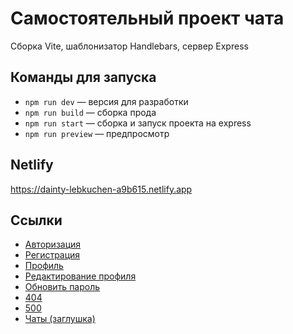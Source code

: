 # Самостоятельный проект чата
Сборка Vite, шаблонизатор Handlebars, сервер Express
## Команды для запуска
- `npm run dev` — версия для разработки
- `npm run build` — сборка прода
- `npm run start` — сборка и запуск проекта на express
- `npm run preview` — предпросмотр
## Netlify
https://dainty-lebkuchen-a9b615.netlify.app

## Ссылки
- [Авторизация](https://dainty-lebkuchen-a9b615.netlify.app/templates/pages/login/login.html)
- [Регистрация](https://dainty-lebkuchen-a9b615.netlify.app/templates/pages/signup/signup.html)
- [Профиль](https://dainty-lebkuchen-a9b615.netlify.app/templates/pages/profile/profile.html)
- [Редактирование профиля](https://dainty-lebkuchen-a9b615.netlify.app/templates/pages/profile/profileEdit.html)
- [Обновить пароль](https://dainty-lebkuchen-a9b615.netlify.app/templates/pages/profile/profileEditPassword.html)
- [404](https://dainty-lebkuchen-a9b615.netlify.app/templates/pages/error/404.html)
- [500](https://dainty-lebkuchen-a9b615.netlify.app/templates/pages/error/500.html)
- [Чаты (заглушка)](https://dainty-lebkuchen-a9b615.netlify.app/templates/chats/empty.html)



